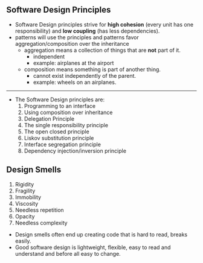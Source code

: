 ## Software Design Principles

- Software Design principles strive for **high cohesion** (every unit has one responsibility) and **low coupling** (has less dependencies).
- patterns will use the principles and patterns favor aggregation/composition over the inheritance
  - aggregation means a collection of things that are **not** part of it.
    - independent
    - example: airplanes at the airport
  - composition means something is part of another thing.
    - cannot exist independently of the parent.
    - example: wheels on an airplanes.

-------------------------

- The Software Design principles are:
  1. Programming to an interface
  2. Using composition over inheritance
  3. Delegation Principle
  4. The single responsibility principle
  5. The open closed principle
  6. Liskov substitution principle
  7. Interface segregation principle
  8. Dependency injection/inversion principle




## Design Smells
1. Rigidity
2. Fragility
3. Immobility
4. Viscosity
5. Needless repetition
6. Opacity
7. Needless complexity

- Design smells often end up creating code that is hard to read, breaks easily.
- Good software design is lightweight, flexible, easy to read and understand and before all easy to change.

